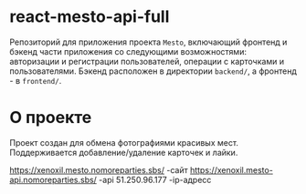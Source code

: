 # react-mesto-api-full

Репозиторий для приложения проекта `Mesto`, включающий фронтенд и бэкенд части приложения со следующими возможностями: авторизации и регистрации пользователей, операции с карточками и пользователями. Бэкенд расположен в директории `backend/`, а фронтенд - в `frontend/`. 

# О проекте
Проект создан для обмена фотографиями красивых мест. Поддерживается добавление/удаление карточек и лайки. 

https://xenoxil.mesto.nomoreparties.sbs/  -сайт
https://xenoxil.mesto-api.nomoreparties.sbs/  -api
51.250.96.177 -ip-адресс
